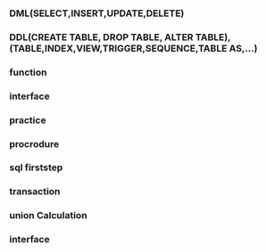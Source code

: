 ### DML(SELECT,INSERT,UPDATE,DELETE)
### DDL(CREATE TABLE, DROP TABLE, ALTER TABLE),(TABLE,INDEX,VIEW,TRIGGER,SEQUENCE,TABLE AS,...)
### function
### interface
### practice
### procrodure
### sql firststep
### transaction
### union Calculation
### interface

###

###

###

###

###

###
